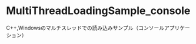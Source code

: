 MultiThreadLoadingSample_console
================================

C++,Windowsのマルチスレッドでの読み込みサンプル（コンソールアプリケーション）
